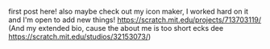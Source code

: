 first post here! also maybe check out my icon maker, I worked hard on it and I'm open to add new things! https://scratch.mit.edu/projects/713703119/ (And my extended bio, cause the about me is too short ecks dee https://scratch.mit.edu/studios/32153073/)